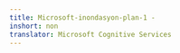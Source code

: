 ```yaml
---
title: Microsoft-inondasyon-plan-1 -
inshort: non
translator: Microsoft Cognitive Services
---
```




